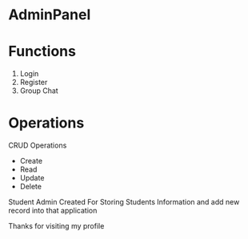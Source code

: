 # AdminPanel

# Functions 
1. Login
2. Register
3. Group Chat

# Operations 
CRUD Operations 
* Create 
* Read
* Update 
* Delete

Student Admin Created For Storing Students 
Information and add new record into that application 

Thanks for visiting my profile
